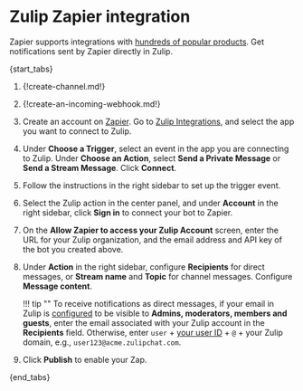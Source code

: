 # Zulip Zapier integration

Zapier supports integrations with
[hundreds of popular products](https://zapier.com/apps). Get notifications
sent by Zapier directly in Zulip.

{start_tabs}

1. {!create-channel.md!}

1. {!create-an-incoming-webhook.md!}

1. Create an account on [Zapier](https://zapier.com). Go to [Zulip
   Integrations][1], and select the app you want to connect to Zulip.

1. Under **Choose a Trigger**, select an event in the app you are
   connecting to Zulip. Under **Choose an Action**, select **Send a
   Private Message** or **Send a Stream Message**. Click **Connect**.

1. Follow the instructions in the right sidebar to set up the trigger
   event.

1. Select the Zulip action in the center panel, and under **Account** in
   the right sidebar, click **Sign in** to connect your bot to Zapier.

1. On the **Allow Zapier to access your Zulip Account** screen, enter
   the URL for your Zulip organization, and the email address and API
   key of the bot you created above.

1. Under **Action** in the right sidebar, configure **Recipients** for
   direct messages, or **Stream name** and **Topic** for channel
   messages. Configure **Message content**.

    !!! tip ""
        To receive notifications as direct messages, if your email
        in Zulip is [configured](/help/configure-email-visibility)
        to be visible to **Admins, moderators, members and guests**,
        enter the email associated with your Zulip account in the
        **Recipients** field. Otherwise, enter `user` +
        [your user ID](/help/view-someones-profile) +
        `@` + your Zulip domain, e.g., `user123@acme.zulipchat.com`.

1. Click **Publish** to enable your Zap.

{end_tabs}

[1]: https://zapier.com/apps/zulip/integrations
